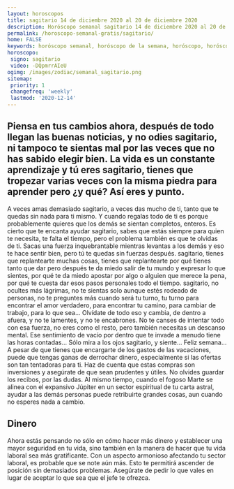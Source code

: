 ```yaml
---
layout: horoscopos
title: sagitario 14 de diciembre 2020 al 20 de diciembre 2020 
description: Horóscopo semanal sagitario 14 de diciembre 2020 al 20 de diciembre 2020. Piensa en tus cambios ahora, después de todo llegan las buenas noticias, y no odies sagitario, ni tampoco te sientas mal por las veces que no has sabido elegir bien. La vida es un constante aprendizaje y tú eres sagitario, tienes que tropezar varias veces con la misma piedra para aprender pero ¿y qué? Así eres y punto.
permalink: /horoscopo-semanal-gratis/sagitario/
home: FALSE
keywords: horóscopo semanal, horóscopo de la semana, horóscopo, horóscopo gratis,horóscopos, horóscopo esperanza gracia, horoscopos sagitario la semana, horóscopos gratis, Tarot, Astrologia, Zodíaco, sagitario, horoscopo gratis, semanal
horoscopo:
 signo: sagitario
 video: -DQpmrrAIeU
ogimg: /images/zodiac/semanal_sagitario.png
sitemap:
 priority: 1
 changefreq: 'weekly'
 lastmod: '2020-12-14'
---
```




## Piensa en tus cambios ahora, después de todo llegan las buenas noticias, y no odies sagitario, ni tampoco te sientas mal por las veces que no has sabido elegir bien. La vida es un constante aprendizaje y tú eres sagitario, tienes que tropezar varias veces con la misma piedra para aprender pero ¿y qué? Así eres y punto.

A veces amas demasiado sagitario, a veces das mucho de ti, tanto que te quedas sin nada para ti mismo. Y cuando regalas todo de ti es porque probablemente quieres que los demás se sientan completos, enteros. Es cierto que te encanta ayudar sagitario, sabes que estás siempre para quien te necesita, te falta el tiempo, pero el problema también es que te olvidas de ti. Sacas una fuerza inquebrantable mientras levantas a los demás y eso te hace sentir bien, pero tú te quedas sin fuerzas después. sagitario, tienes que replantearte muchas cosas, tienes que replantearte por qué tienes tanto que dar pero después te da miedo salir de tu mundo y expresar lo que sientes, por qué te da miedo apostar por algo o alguien que merece la pena, por qué te cuesta dar esos pasos personales todo el tiempo. sagitario, no ocultes más lágrimas, no te sientas solo aunque estés rodeado de personas, no te preguntes más cuando será tu turno, tu turno para encontrar el amor verdadero, para encontrar tu camino, para cambiar de trabajo, para lo que sea… Olvídate de todo eso y cambia, de dentro a afuera, y no te lamentes, y no te encabrones. No te canses de intentar todo con esa fuerza, no eres como el resto, pero también necesitas un descanso mental. Ese sentimiento de vacío por dentro que te invade a menudo tiene las horas contadas… Sólo mira a los ojos sagitario, y siente… Feliz semana… A pesar de que tienes que encargarte de los gastos de las vacaciones, puede que tengas ganas de derrochar dinero, especialmente si las ofertas son tan tentadoras para ti. Haz de cuenta que estas compras son inversiones y asegúrate de que sean prudentes y útiles. No olvides guardar los recibos, por las dudas. Al mismo tiempo, cuando el fogoso Marte se alinea con el expansivo Júpiter en un sector espiritual de tu carta astral, ayudar a las demás personas puede retribuirte grandes cosas, aun cuando no esperes nada a cambio.

## Dinero

Ahora estás pensando no sólo en cómo hacer más dinero y establecer una mayor seguridad en tu vida, sino también en la manera de hacer que tu vida laboral sea más gratificante. Con un aspecto armonioso afectando tu sector laboral, es probable que se note aún más. Esto te permitirá ascender de posición sin demasiados problemas. Asegúrate de pedir lo que vales en lugar de aceptar lo que sea que el jefe te ofrezca.
